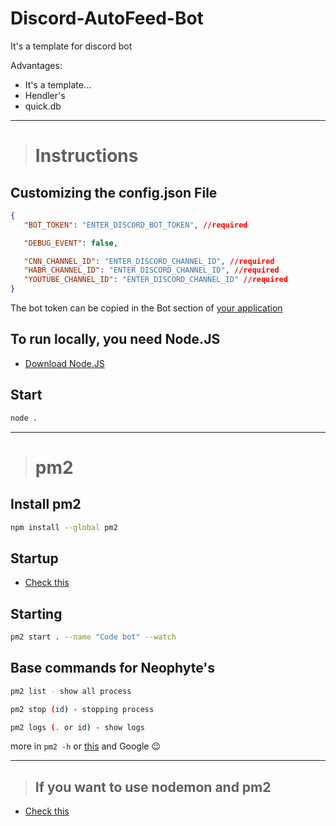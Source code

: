 # Discord-AutoFeed-Bot
It's a template for discord bot

Advantages:
 - It's a template...
 - Hendler's
 - quick.db

---

> # Instructions
## Customizing the config.json File
 ```json
 {
    "BOT_TOKEN": "ENTER_DISCORD_BOT_TOKEN", //required

    "DEBUG_EVENT": false,

    "CNN_CHANNEL_ID": "ENTER_DISCORD_CHANNEL_ID", //required
    "HABR_CHANNEL_ID": "ENTER_DISCORD_CHANNEL_ID", //required
    "YOUTUBE_CHANNEL_ID": "ENTER_DISCORD_CHANNEL_ID" //required
 }
 ```
 
The bot token can be copied in the Bot section of [your application](https://discord.com/developers/applications)

## To run locally, you need Node.JS
 - [Download Node.JS](https://nodejs.org/en/)

## Start
 ```sh
 node .
 ```

---

> # pm2
## Install pm2
 ```sh 
 npm install --global pm2
 ```

## Startup
 - [Check this](https://futurestud.io/tutorials/pm2-restart-processes-after-system-reboot)

## Starting
 ```sh
 pm2 start . --name "Code bot" --watch
 ```

## Base commands for Neophyte's
 ```sh
pm2 list - show all process

pm2 stop (id) - stopping process

pm2 logs (. or id) - show logs
 ```
more in `pm2 -h` or [this](https://pm2.keymetrics.io/docs/usage/quick-start/) and Google 😉

---

>## If you want to use nodemon and pm2
 - [Check this](https://stackoverflow.com/questions/69457892/nodemon-watch-vs-pm2-watch)
